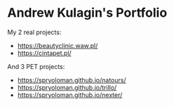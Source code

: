# Andrew Kulagin's Portfolio

My 2 real projects:
  - https://beautyclinic.waw.pl/
  - https://cintapet.pl/
  
 And 3 PET projects:
  - https://spryoloman.github.io/natours/
  - https://spryoloman.github.io/trillo/
  - https://spryoloman.github.io/nexter/
